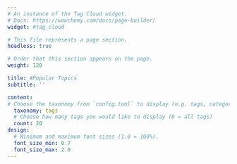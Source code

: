 ```yaml
---
# An instance of the Tag Cloud widget.
# Docs: https://wowchemy.com/docs/page-builder/
widget: #tag_cloud

# This file represents a page section.
headless: true

# Order that this section appears on the page.
weight: 120

title: #Popular Topics
subtitle: ''

content:
# Choose the taxonomy from `config.toml` to display (e.g. tags, categories)
  taxonomy: tags
  # Choose how many tags you would like to display (0 = all tags)
  count: 20
design:
  # Minimum and maximum font sizes (1.0 = 100%).
  font_size_min: 0.7
  font_size_max: 2.0
---
```

